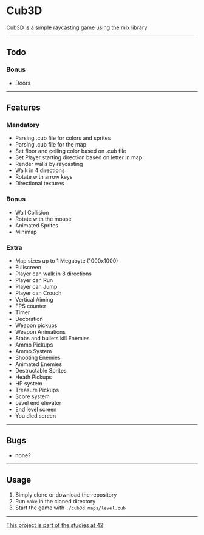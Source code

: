 # Cub3D
Cub3D is a simple raycasting game using the mlx library

---
## Todo
### Bonus
- Doors

---
## Features
### Mandatory
- Parsing .cub file for colors and sprites
- Parsing .cub file for the map
- Set floor and ceiling color based on .cub file
- Set Player starting direction based on letter in map
- Render walls by raycasting
- Walk in 4 directions
- Rotate with arrow keys
- Directional textures
### Bonus
- Wall Collision
- Rotate with the mouse
- Animated Sprites
- Minimap
### Extra
- Map sizes up to 1 Megabyte (1000x1000)
- Fullscreen
- Player can walk in 8 directions
- Player can Run
- Player can Jump
- Player can Crouch
- Vertical Aiming
- FPS counter
- Timer
- Decoration
- Weapon pickups
- Weapon Animations
- Stabs and bullets kill Enemies
- Ammo Pickups
- Ammo System
- Shooting Enemies
- Animated Enemies
- Destructable Sprites
- Heath Pickups
- HP system
- Treasure Pickups
- Score system
- Level end elevator
- End level screen
- You died screen

---
## Bugs
- none?

---
## Usage
1. Simply clone or download the repository
2. Run `make` in the cloned directory
3. Start the game with `./cub3d maps/level.cub`

---
[This project is part of the studies at 42](https://42.fr/en/homepage/)
